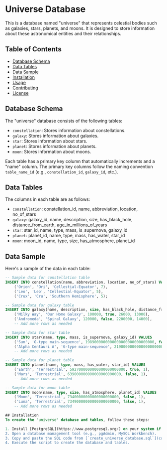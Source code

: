 # Universe Database

This is a database named "universe" that represents celestial bodies such as galaxies, stars, planets, and moons. It is designed to store information about these astronomical entities and their relationships.

## Table of Contents

- [Database Schema](#database-schema)
- [Data Tables](#data-tables)
- [Data Sample](#data-sample)
- [Installation](#installation)
- [Usage](#usage)
- [Contributing](#contributing)
- [License](#license)

## Database Schema

The "universe" database consists of the following tables:

- `constellation`: Stores information about constellations.
- `galaxy`: Stores information about galaxies.
- `star`: Stores information about stars.
- `planet`: Stores information about planets.
- `moon`: Stores information about moons.

Each table has a primary key column that automatically increments and a "name" column. The primary key columns follow the naming convention `table_name_id` (e.g., `constellation_id`, `galaxy_id`, etc.).

## Data Tables

The columns in each table are as follows:

- `constellation`: constellation_id, name, abbreviation, location, no_of_stars
- `galaxy`: galaxy_id, name, description, size, has_black_hole, distance_from_earth, age_in_millions_of_years
- `star`: star_id, name, type, mass, is_supernova, galaxy_id
- `planet`: planet_id, name, type, mass, has_water, star_id
- `moon`: moon_id, name, type, size, has_atmosphere, planet_id

## Data Sample

Here's a sample of the data in each table:

```sql
-- Sample data for constellation table
INSERT INTO constellation(name, abbreviation, location, no_of_stars) VALUES
    ('Orion', 'Ori', 'Cellestial-Equator', 7),
    ('Leo', 'Leo', 'Cellestial-Equator', 5),
    ('Crux', 'Cru', 'Southern Hemisphere', 5);

-- Sample data for galaxy table
INSERT INTO galaxy(name, description, size, has_black_hole, distance_from_earth, age_in_millions_of_years) VALUES
    ('Milky Way', 'Our Home Galaxy', 100000, true, 26000, 13000),
    ('Andromeda', 'Spiral Galaxy', 120000, false, 2200000, 14000),
    -- Add more rows as needed

-- Sample data for star table
INSERT INTO star(name, type, mass, is_supernova, galaxy_id) VALUES
    ('Sun', 'G-type main-sequence', 1989000000000000000000000000000, false, 1),
    ('Alpha Centauri A', 'G-type main-sequence', 2190000000000000000000000000000, false, 1),
    -- Add more rows as needed

-- Sample data for planet table
INSERT INTO planet(name, type, mass, has_water, star_id) VALUES
    ('Earth', 'Terrestrial', 5927000000000000000000000, true, 1),
    ('Mars', 'Terrestrial', 639000000000000000000000, false, 1),
    -- Add more rows as needed

-- Sample data for moon table
INSERT INTO moon(name, type, size, has_atmosphere, planet_id) VALUES
    ('Moon', 'Terrestrial', 73400000000000000000000, false, 1),
    ('Luna', 'Terrestrial', 73490000000000000000000, false, 1),
    -- Add more rows as needed

## Installation
To create the "universe" database and tables, follow these steps:

1. Install [PostgreSQL](https://www.postgresql.org/) on your system if you haven't already.
2. Open a database management tool (e.g., pgAdmin, MySQL Workbench).
3. Copy and paste the SQL code from [`create_universe_database.sql`](create_universe_database.sql) into the query editor.
4. Execute the script to create the database and tables.

